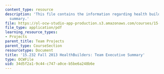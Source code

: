 ```yaml
---
content_type: resource
description: 'This file contains the information regarding health builders: team executive
  summary.'
file: https://ol-ocw-studio-app-production.s3.amazonaws.com/courses/15-232-business-model-innovation-global-health-in-frontier-markets-fall-2013/34d5f2a19c44c747a0ceb5be6a248b6e_MIT15_232F13_t4_excsummary.pdf
file_type: application/pdf
learning_resource_types:
- Projects
parent_title: Team Projects
parent_type: CourseSection
resourcetype: Document
title: '15.232 Fall 2013 HealthBuilders: Team Executive Summary'
type: OCWFile
uid: 34d5f2a1-9c44-c747-a0ce-b5be6a248b6e
---
```

